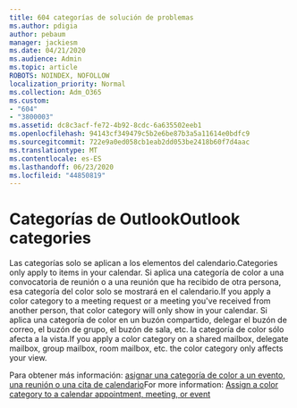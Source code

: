 ```yaml
---
title: 604 categorías de solución de problemas
ms.author: pdigia
author: pebaum
manager: jackiesm
ms.date: 04/21/2020
ms.audience: Admin
ms.topic: article
ROBOTS: NOINDEX, NOFOLLOW
localization_priority: Normal
ms.collection: Adm_O365
ms.custom:
- "604"
- "3800003"
ms.assetid: dc8c3acf-fe72-4b92-8cdc-6a635502eeb1
ms.openlocfilehash: 94143cf349479c5b2e6be87b3a5a11614e0bdfc9
ms.sourcegitcommit: 722e9a0ed058cb1eab2dd053be2418b60f7d4aac
ms.translationtype: MT
ms.contentlocale: es-ES
ms.lasthandoff: 06/23/2020
ms.locfileid: "44850819"
---
```

# <a name="outlook-categories"></a><span data-ttu-id="fa9b5-102">Categorías de Outlook</span><span class="sxs-lookup"><span data-stu-id="fa9b5-102">Outlook categories</span></span>

<span data-ttu-id="fa9b5-103">Las categorías solo se aplican a los elementos del calendario.</span><span class="sxs-lookup"><span data-stu-id="fa9b5-103">Categories only apply to items in your calendar.</span></span> <span data-ttu-id="fa9b5-104">Si aplica una categoría de color a una convocatoria de reunión o a una reunión que ha recibido de otra persona, esa categoría del color solo se mostrará en el calendario.</span><span class="sxs-lookup"><span data-stu-id="fa9b5-104">If you apply a color category to a meeting request or a meeting you've received from another person, that color category will only show in your calendar.</span></span>  <span data-ttu-id="fa9b5-105">Si aplica una categoría de color en un buzón compartido, delegar el buzón de correo, el buzón de grupo, el buzón de sala, etc. la categoría de color sólo afecta a la vista.</span><span class="sxs-lookup"><span data-stu-id="fa9b5-105">If you apply a color category on a shared mailbox, delegate mailbox, group mailbox, room mailbox, etc. the color category only affects your view.</span></span>

<span data-ttu-id="fa9b5-106">Para obtener más información: [asignar una categoría de color a un evento, una reunión o una cita de calendario](https://support.microsoft.com/office/750596d9-707d-4412-8c0e-7fdc0fc52527)</span><span class="sxs-lookup"><span data-stu-id="fa9b5-106">For more information: [Assign a color category to a calendar appointment, meeting, or event](https://support.microsoft.com/office/750596d9-707d-4412-8c0e-7fdc0fc52527)</span></span>

